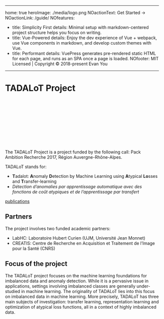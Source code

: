 ---
home: true
heroImage: ./media/logo.png
NOactionText: Get Started →
NOactionLink: /guide/
NOfeatures:
- title: Simplicity First
  details: Minimal setup with markdown-centered project structure helps you focus on writing.
- title: Vue-Powered
  details: Enjoy the dev experience of Vue + webpack, use Vue components in markdown, and develop custom themes with Vue.
- title: Performant
  details: VuePress generates pre-rendered static HTML for each page, and runs as an SPA once a page is loaded.
NOfooter: MIT Licensed | Copyright © 2018-present Evan You
------


# TADALoT Project

<p style="text-align: center">
  <object :data="$withBase('media/banner.svg')" type="image/svg+xml"></object>
</p>

The TADALoT Project is a project funded by the following call: Pack Ambition Recherche 2017, Région Auvergne-Rhône-Alpes.

TADALoT stands for:
- **T**adalot: **A**nomaly **D**etection by Machine Learning using **A**typical **Lo**sses and **T**ransfer-learning
- *Détection d’anomalies par apprentissage automatique avec des fonctions de coût atypiques et de l’apprentissage par transfert*

[publications](/publications)

## Partners

The project involves two funded academic partners:
- LabHC: Laboratoire Hubert Curien (UJM, Université Jean Monnet)
- CREATIS: Centre de Recherche en Acquisition et Traitement de l’Image pour la Santé (CNRS)



## Focus of the project

The TADALoT project focuses on the machine learning foundations for imbalanced data and anomaly detection.
While it is a pervasive issue in applications, settings involving imbalanced classes are generally under-studied in machine learning.
The originality of TADALoT lies into this focus on imbalanced data in machine learning.
More precisely, TADALoT has three main subjects of investigation: transfer learning, representation learning and optimization of atypical loss functions, all in a context of highly imbalanced data.

